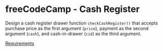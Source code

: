 # freeCodeCamp - Cash Register
Design a cash register drawer function ```checkCashRegister()``` that accepts purchase price as the first argument (```price```), payment as the second argument (```cash```), and cash-in-drawer (```cid```) as the third argument.

[Requirements](https://www.freecodecamp.org/learn/javascript-algorithms-and-data-structures/javascript-algorithms-and-data-structures-projects/cash-register)

